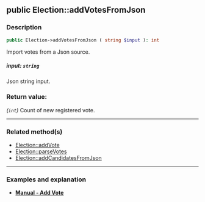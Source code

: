## public Election::addVotesFromJson

### Description    

```php
public Election->addVotesFromJson ( string $input ): int
```

Import votes from a Json source.
    

##### **input:** *```string```*   
Json string input.    


### Return value:   

*(```int```)* Count of new registered vote.


---------------------------------------

### Related method(s)      

* [Election::addVote](../Election%20Class/public%20Election--addVote.md)    
* [Election::parseVotes](../Election%20Class/public%20Election--parseVotes.md)    
* [Election::addCandidatesFromJson](../Election%20Class/public%20Election--addCandidatesFromJson.md)    

---------------------------------------

### Examples and explanation

* **[Manual - Add Vote](https://github.com/julien-boudry/Condorcet/wiki/II-%23-B.-Vote-management-%23-1.-Add-Vote)**    
